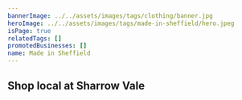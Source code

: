 ```yaml
---
bannerImage: ../../assets/images/tags/clothing/banner.jpg
heroImage: ../../assets/images/tags/made-in-sheffield/hero.jpeg
isPage: true
relatedTags: []
promotedBusinesses: []
name: Made in Sheffield
---
```


## Shop local at Sharrow Vale
